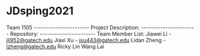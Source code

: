 # JDsping2021
Team 1105  -----------------------  Project Description:  -----------------------  Repository:  -----------------------  Team Member List:  Jiawei Li - jli952@gatech.edu  Jiaxi Xu - jxu443@gatech.edu  Lidan Zheng - lzheng@gatech.edu  Ricky Lin  Wang Lai
